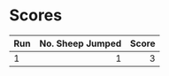 Scores
==================================

|Run | No. Sheep Jumped  | Score |
|:---|------------------:|------:|
|1   |                  1|      3|